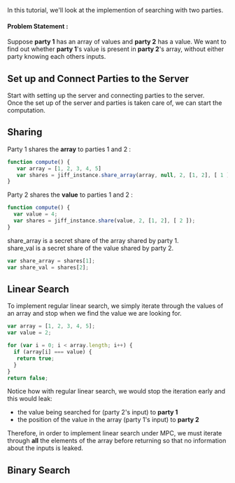 In this tutorial, we'll look at the implemention of searching with two parties.

#### Problem Statement :
Suppose **party 1** has an array of values and **party 2** has a value.
We want to find out whether **party 1**'s value is present in **party 2**'s array, without either party knowing each others inputs.

## Set up and Connect Parties to the Server
Start with setting up the server and connecting parties to the server. <br>
Once the set up of the server and parties is taken care of, we can start the computation.

## Sharing
Party 1 shares the **array** to parties 1 and 2 :
``` javascript
function compute() {
   var array = [1, 2, 3, 4, 5]
   var shares = jiff_instance.share_array(array, null, 2, [1, 2], [ 1 ]);
}
```
Party 2 shares the **value** to parties 1 and 2 :
``` javascript
function compute() {
  var value = 4;
  var shares = jiff_instance.share(value, 2, [1, 2], [ 2 ]);
}
```
share_array is a secret share of the array shared by party 1. <br>
share_val is a secret share of the value shared by party 2.
``` javascript
var share_array = shares[1];
var share_val = shares[2];
```

## Linear Search
To implement regular linear search, we simply iterate through the values of an array and stop when we find the value we are looking for.
``` javascript
var array = [1, 2, 3, 4, 5];
var value = 2;

for (var i = 0; i < array.length; i++) {
  if (array[i] === value) {
   return true;
  } 
}
return false;
```

Notice how with regular linear search, we would stop the iteration early and this would leak:

 * the value being searched for (party 2's input) to **party 1**
 * the position of the value in the array (party 1's input) to **party 2**

Therefore, in order to implement linear search under MPC,
we must iterate through **all** the elements of the array before returning so that no information about the inputs is leaked.






## Binary Search